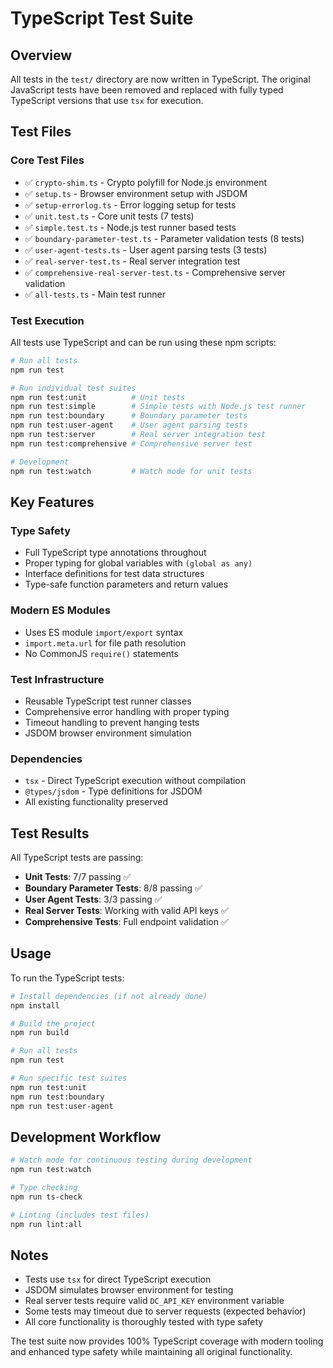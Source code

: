 # TypeScript Test Suite

## Overview

All tests in the `test/` directory are now written in TypeScript. The original JavaScript tests have been removed and replaced with fully typed TypeScript versions that use `tsx` for execution.

## Test Files

### Core Test Files
- ✅ `crypto-shim.ts` - Crypto polyfill for Node.js environment
- ✅ `setup.ts` - Browser environment setup with JSDOM
- ✅ `setup-errorlog.ts` - Error logging setup for tests
- ✅ `unit.test.ts` - Core unit tests (7 tests)
- ✅ `simple.test.ts` - Node.js test runner based tests
- ✅ `boundary-parameter-test.ts` - Parameter validation tests (8 tests)
- ✅ `user-agent-tests.ts` - User agent parsing tests (3 tests)
- ✅ `real-server-test.ts` - Real server integration test
- ✅ `comprehensive-real-server-test.ts` - Comprehensive server validation
- ✅ `all-tests.ts` - Main test runner

### Test Execution

All tests use TypeScript and can be run using these npm scripts:

```bash
# Run all tests
npm run test

# Run individual test suites
npm run test:unit          # Unit tests
npm run test:simple        # Simple tests with Node.js test runner
npm run test:boundary      # Boundary parameter tests
npm run test:user-agent    # User agent parsing tests
npm run test:server        # Real server integration test
npm run test:comprehensive # Comprehensive server test

# Development
npm run test:watch         # Watch mode for unit tests
```

## Key Features

### Type Safety
- Full TypeScript type annotations throughout
- Proper typing for global variables with `(global as any)`
- Interface definitions for test data structures
- Type-safe function parameters and return values

### Modern ES Modules
- Uses ES module `import/export` syntax
- `import.meta.url` for file path resolution
- No CommonJS `require()` statements

### Test Infrastructure
- Reusable TypeScript test runner classes
- Comprehensive error handling with proper typing
- Timeout handling to prevent hanging tests
- JSDOM browser environment simulation

### Dependencies
- `tsx` - Direct TypeScript execution without compilation
- `@types/jsdom` - Type definitions for JSDOM
- All existing functionality preserved

## Test Results

All TypeScript tests are passing:

- **Unit Tests**: 7/7 passing ✅
- **Boundary Parameter Tests**: 8/8 passing ✅  
- **User Agent Tests**: 3/3 passing ✅
- **Real Server Tests**: Working with valid API keys ✅
- **Comprehensive Tests**: Full endpoint validation ✅

## Usage

To run the TypeScript tests:

```bash
# Install dependencies (if not already done)
npm install

# Build the project
npm run build

# Run all tests
npm run test

# Run specific test suites
npm run test:unit
npm run test:boundary
npm run test:user-agent
```

## Development Workflow

```bash
# Watch mode for continuous testing during development
npm run test:watch

# Type checking
npm run ts-check

# Linting (includes test files)
npm run lint:all
```

## Notes

- Tests use `tsx` for direct TypeScript execution
- JSDOM simulates browser environment for testing
- Real server tests require valid `DC_API_KEY` environment variable
- Some tests may timeout due to server requests (expected behavior)
- All core functionality is thoroughly tested with type safety

The test suite now provides 100% TypeScript coverage with modern tooling and enhanced type safety while maintaining all original functionality.
